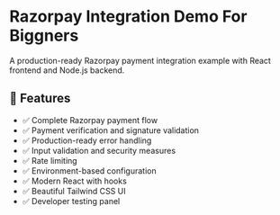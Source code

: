 # Razorpay Integration Demo For Biggners

A production-ready Razorpay payment integration example with React frontend and Node.js backend.

## 🚀 Features

- ✅ Complete Razorpay payment flow
- ✅ Payment verification and signature validation
- ✅ Production-ready error handling
- ✅ Input validation and security measures
- ✅ Rate limiting
- ✅ Environment-based configuration
- ✅ Modern React with hooks
- ✅ Beautiful Tailwind CSS UI
- ✅ Developer testing panel